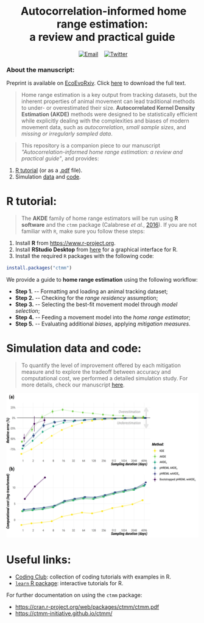 <h1 align="center">
  &nbsp;Autocorrelation-informed home range estimation:<br> a review and practical guide</h1>
<div align="center">

&nbsp;&nbsp;&nbsp;
<a href="mailto:i.simoes-silva@hzdr.de"><img border="0" alt="Email" src="https://assets.dryicons.com/uploads/icon/svg/8007/c804652c-fae4-43d7-b539-187d6a408254.svg" width="35" height="35"></a>&nbsp;&nbsp;&nbsp;
<a href="https://twitter.com/ecoisilva"><img border="0" alt="Twitter" src="https://assets.dryicons.com/uploads/icon/svg/8385/c23f7ffc-ca8d-4246-8978-ce9f6d5bcc99.svg" width="35" height="35"></a>&nbsp;&nbsp;&nbsp;

</div>

### About the manuscript:

Preprint is available on [EcoEvoRxiv](https://ecoevorxiv.org/23wq7/). Click [here](https://ecoevorxiv.org/23wq7/download) to download the full text.

> Home range estimation is a key output from tracking datasets, but the inherent properties of animal movement can lead traditional methods to under- or overestimated their size. **Autocorrelated Kernel Density Estimation (AKDE)** methods were designed to be statistically efficient while explicitly dealing with the complexities and biases of modern movement data, such as *autocorrelation*, *small sample sizes*, and *missing or irregularly sampled data*.

> This repository is a companion piece to our manuscript *"Autocorrelation-informed home range estimation: a review and practical guide"*, and provides:
1. [R tutorial](https://ecoisilva.github.io/AKDE_minireview/code/AKDE_R-tutorial.html) (or as a [.pdf](files/SuppFile2_R-tutorial.pdf) file).
1. Simulation [data](data/data_sims.csv) and [code](code/AKDE_sims.R).

# R tutorial:

> The **AKDE** family of home range estimators will be run using **R software** and the `ctmm` package (Calabrese *et al.*, [2016](https://besjournals.onlinelibrary.wiley.com/doi/full/10.1111/2041-210X.12559)). If you are not familiar with `R`, make sure you follow these steps:

1. Install **R** from <https://www.r-project.org>.
2. Install **RStudio Desktop** from [here](https://rstudio.com/products/rstudio/download/#download) for a graphical interface for R.
3. Install the required `R` packages with the following code:

```r
install.packages("ctmm")
```
We provide a guide to **home range estimation** using the following workflow:

-  **Step 1.** -- Formatting and loading an animal tracking dataset;
-  **Step 2.** -- Checking for the *range residency* assumption;
-  **Step 3.** -- Selecting the best-fit movement model through *model selection*;
-  **Step 4.** -- Feeding a movement model into the *home range estimator*;
-  **Step 5.** -- Evaluating additional *biases*, applying *mitigation measures*.

# Simulation data and code:

> To quantify the level of improvement offered by each mitigation measure and to explore the tradeoff between accuracy and computational cost, we performed a detailed simulation study. For more details, check our manuscript [here](https://www.biorxiv.org/).

![Methods comparison - error and computational cost](files/methods-comparison.png)


# Useful links:

- [Coding Club](https://ourcodingclub.github.io/tutorials.html): collection of coding tutorials with examples in R.
- [`learn` R package](https://rstudio.github.io/learnr/): interactive tutorials for R.

For further documentation on using the `ctmm` package:
- https://cran.r-project.org/web/packages/ctmm/ctmm.pdf
- https://ctmm-initiative.github.io/ctmm/
